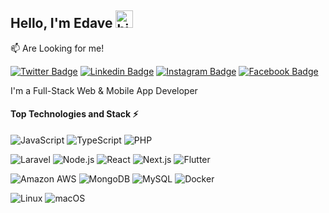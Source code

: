 ## Hello, I'm Edave  <img src="https://emoji.slack-edge.com/T02HBS55FCG/cool-doge/aa3c8fd9037a0604.gif" width="28" alt="hi">


:mailbox: Are Looking for me!

[![Twitter Badge](https://img.shields.io/badge/-@edave_global-1ca0f1?style=flat&labelColor=1ca0f1&logo=twitter&logoColor=white)](https://twitter.com/edave_global) [![Linkedin Badge](https://img.shields.io/badge/-David_Edeh-0e76a8?style=flat&labelColor=0e76a8&logo=linkedin&logoColor=white)](https://www.linkedin.com/in/edaveglobal/) [![Instagram Badge](https://img.shields.io/badge/-@edave_global-e84393?style=flat&labelColor=e84393&logo=instagram&logoColor=white)](https://instagram.com/edave_global) [![Facebook Badge](https://img.shields.io/badge/-@edaveglobal-3b5998?style=flat&labelColor=3b5998&logo=facebook&logoColor=white)](https://facebook.com/edaveglobal)


I'm a Full-Stack Web & Mobile App Developer 

#### Top Technologies and Stack ⚡️

![JavaScript](https://img.shields.io/static/v1?style=for-the-badge&message=JavaScript&color=222222&logo=JavaScript&logoColor=F7DF1E&label=) ![TypeScript](https://img.shields.io/static/v1?style=for-the-badge&message=TypeScript&color=3178C6&logo=TypeScript&logoColor=FFFFFF&label=) ![PHP](https://img.shields.io/static/v1?style=for-the-badge&message=PHP&color=777BB4&logo=PHP&logoColor=FFFFFF&label=)

![Laravel](https://img.shields.io/static/v1?style=for-the-badge&message=Laravel&color=FF2D20&logo=Laravel&logoColor=FFFFFF&label=) ![Node.js](https://img.shields.io/static/v1?style=for-the-badge&message=Node.js&color=339933&logo=Node.js&logoColor=FFFFFF&label=) ![React](https://img.shields.io/static/v1?style=for-the-badge&message=React&color=222222&logo=React&logoColor=61DAFB&label=)  ![Next.js](https://img.shields.io/static/v1?style=for-the-badge&message=Next.js&color=000000&logo=Next.js&logoColor=FFFFFF&label=) ![Flutter](https://img.shields.io/static/v1?style=for-the-badge&message=Flutter&color=02569B&logo=Flutter&logoColor=FFFFFF&label=)

![Amazon AWS](https://img.shields.io/static/v1?style=for-the-badge&message=Amazon+AWS&color=232F3E&logo=Amazon+AWS&logoColor=FFFFFF&label=) ![MongoDB](https://img.shields.io/static/v1?style=for-the-badge&message=MongoDB&color=47A248&logo=MongoDB&logoColor=FFFFFF&label=) ![MySQL](https://img.shields.io/static/v1?style=for-the-badge&message=MySQL&color=4479A1&logo=MySQL&logoColor=FFFFFF&label=)  ![Docker](https://img.shields.io/static/v1?style=for-the-badge&message=Docker&color=2496ED&logo=Docker&logoColor=FFFFFF&label=) 

![Linux](https://img.shields.io/static/v1?style=for-the-badge&message=Linux&color=222222&logo=Linux&logoColor=FCC624&label=) ![macOS](https://img.shields.io/static/v1?style=for-the-badge&message=macOS&color=000000&logo=macOS&logoColor=FFFFFF&label=)


